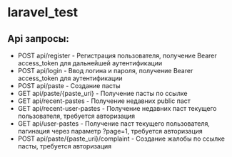 # laravel_test

<h2>Api запросы:</h2>
<ul>
<li>POST api/register - Регистрация пользователя, получение Bearer access_token для дальнейшей аутентификации</li>
<li>POST api/login - Ввод логина и пароля, получение Bearer access_token для аутентификации</li>
<li>POST api/paste - Создание пасты</li>
<li>GET api/paste/{paste_uri} - Получение пасты по ссылке</li>
<li>GET api/recent-pastes - Получение недавних public паст</li>
<li>GET api/recent-user-pastes - Получение недавних паст текущего пользователя, требуется авторизация</li>
<li>GET api/user-pastes - Получение паст текущего пользователя, пагинация через параметр ?page=1, требуется авторизация</li>
<li>POST api/paste/{paste_uri}/complaint - Создание жалобы по ссылке пасты, требуется авторизация</li>
</ul>
